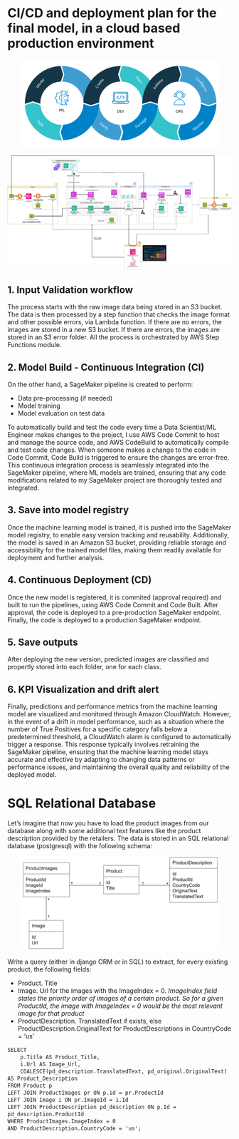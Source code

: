 # CI/CD and deployment plan for the final model, in a cloud based production environment

<p align="center">
         <img width="450" src="media/mlops-schema.png">
</p>

<p align="center">
         <img src="media/AWS_drawio_mlops.png">
</p>

## 1. Input Validation workflow

The process starts with the raw image data being stored in an S3 bucket. The data is then processed by a step function that checks the image format and other possible errors, via Lambda function. If there are no errors, the images are stored in a new S3 bucket. If there are errors, the images are stored in an S3 error folder. All the process is orchestrated by AWS Step Functions module.

## 2. Model Build - Continuous Integration (CI)

On the other hand, a SageMaker pipeline is created to perform:
* Data pre-processing (if needed)
* Model training
* Model evaluation on test data

To automatically build and test the code every time a Data Scientist/ML Engineer makes changes to the project, I use AWS Code Commit to host and manage the source code, and AWS CodeBuild to automatically compile and test code changes. When someone makes a change to the code in Code Commit, Code Build is triggered to ensure the changes are error-free. This continuous integration process is seamlessly integrated into the SageMaker pipeline, where ML models are trained, ensuring that any code modifications related to my SageMaker project are thoroughly tested and integrated.

## 3. Save into model registry

Once the machine learning model is trained, it is pushed into the SageMaker model registry, to enable easy version tracking and reusability. Additionally, the model is saved in an Amazon S3 bucket, providing reliable storage and accessibility for the trained model files, making them readily available for deployment and further analysis.

## 4. Continuous Deployment (CD)

Once the new model is registered, it is commited (approval required) and built to run the pipelines, using AWS Code Commit and Code Built. After approval, the code is deployed to a pre-production SageMaker endpoint. Finally, the code is deployed to a production SageMaker endpoint.

## 5. Save outputs

After deploying the new version, predicted images are classified and propertly stored into each folder, one for each class.

## 6. KPI Visualization and drift alert

Finally, predictions and performance metrics from the machine learning model are visualized and monitored through Amazon CloudWatch. However, in the event of a drift in model performance, such as a situation where the number of True Positives for a specific category falls below a predetermined threshold, a CloudWatch alarm is configured to automatically trigger a response. This response typically involves retraining the SageMaker pipeline, ensuring that the machine learning model stays accurate and effective by adapting to changing data patterns or performance issues, and maintaining the overall quality and reliability of the deployed model.

# SQL Relational Database

Let’s imagine that now you have to load the product images from our database along with some additional text features like the product description provided by the retailers. The data is stored in an SQL relational database (postgresql) with the following schema:

<p align="center">
         <img width="450" src="./media/sql_database_schema.png">
</p>

Write a query (either in django ORM or in SQL) to extract, for every existing product, the following fields:
* Product. Title
* Image. Url for the images with the ImageIndex = 0. _ImageIndex field states the priority order of images of a certain product. So for a given ProductId, the image with ImageIndex = 0 would be the most relevant image for that product_
* ProductDescription. TranslatedText if exists, else ProductDescription.OriginalText for ProductDescriptions in CountryCode = ‘us’


```
SELECT
    p.Title AS Product_Title,
    i.Url AS Image_Url,
    COALESCE(pd_description.TranslatedText, pd_original.OriginalText) AS Product_Description
FROM Product p
LEFT JOIN ProductImages pr ON p.id = pr.ProductId
LEFT JOIN Image i ON pr.ImageId = i.Id
LEFT JOIN ProductDescription pd_description ON p.Id = pd_description.ProductId
WHERE ProductImages.ImageIndex = 0
AND ProductDescription.CountryCode = 'us';
```

